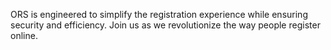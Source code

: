 ORS is engineered to simplify the registration experience while ensuring security and efficiency. Join us as we revolutionize the way people register online.
